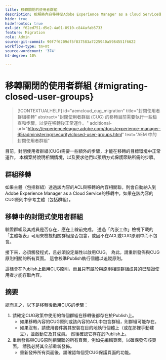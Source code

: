 ```yaml
---
title: 移轉關閉的使用者群組
description: 瞭解將內容移轉至Adobe Experience Manager as a Cloud Service後啟用封閉使用者群組所需的特殊考量事項。
hide: true
hidefromtoc: true
exl-id: f62ed751-d5e2-4a01-8910-c844afab5733
feature: Migration
role: Admin
source-git-commit: 90f7f6209df5f837583a7225940a5984551f6622
workflow-type: tm+mt
source-wordcount: '374'
ht-degree: 10%

---
```


# 移轉關閉的使用者群組 {#migrating-closed-user-groups}

>[!CONTEXTUALHELP]
>id="aemcloud_cug_migration"
>title="封閉使用者群組移轉"
>abstract="封閉使用者群組 (CUG) 的移轉目前需要執行一些檢查和步驟，以便在移轉後正常運作。"
>additional-url="https://experienceleague.adobe.com/docs/experience-manager-65/administering/security/closed-user-groups.html" text="AEM 中的封閉使用者群組"

目前，封閉使用者群組(CUG)需要一些額外的步驟，才能在移轉的目標環境中正常運作。 本檔案將說明相關情境，以及要求他們以預期方式保護節點所需的步驟。

## 群組移轉

如果主體（包括群組）透過該內容的ACL與移轉的內容相關聯，則會自動納入到Adobe Experience Manager as a Cloud Service的移轉中，如果在該內容的CUG原則中參考主體（包括群組）。

## 移轉中的封閉式使用者群組

驗證群組及其成員是否存在，應在上線前完成。 透過「內嵌工作」檢視下載的「主體報表」可用來檢視相關群組是否包含，或因不在ACL或CUG原則中而不包含。

接下來，必須觸發程式，且必須設定屬性以啟用CUG。 為此，請重新發佈與CUG原則相關的所有頁面。 這會校準Publish執行個體以追蹤原則。

這樣會在Publish上啟用CUG原則，而且只有屬於與原則相關群組成員的已驗證使用者才能存取內容。

## 摘要

總而言之，以下是移轉後啟用CUG的步驟：

1. 請確定CUG政策中使用的每個群組在移轉後都存在於Publish上。
   - 如果移轉內容的CUG原則或該內容的ACL中包含群組，則群組可能存在。
   - 如果沒有，請使用套件將其安裝在目的地執行個體上（或在那裡手動建立），並啟動它及其成員。 然後確認它存在於Publish上。
1. 重新發佈與CUG原則相關聯的所有頁面，例如先編輯頁面，以確保發佈該頁面。 請務必將其全部重新發佈。
   - 重新發佈所有頁面後，請確認每個受CUG保護頁面的功能。
